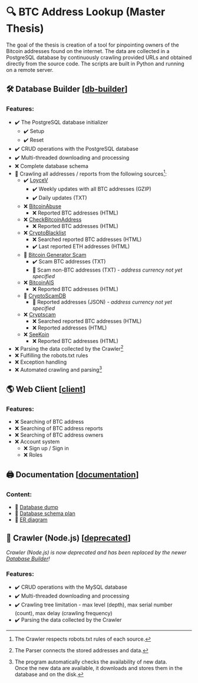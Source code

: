 # :mag: BTC Address Lookup (Master Thesis)
The goal of the thesis is creation of a tool for pinpointing owners of the Bitcoin addresses found on the internet. The data are collected in a PostgreSQL database by continuously crawling provided URLs and obtained directly from the source code. The scripts are built in Python and running on a remote server.

## :hammer_and_wrench: Database Builder [[db-builder](db-builder "Database Builder")]
### Features:
- :heavy_check_mark: The PostgreSQL database initializer
  - :heavy_check_mark: Setup
  - :heavy_check_mark: Reset
- :heavy_check_mark: CRUD operations with the PostgreSQL database
- :heavy_check_mark: Multi-threaded downloading and processing
- :x: Complete database schema
- :hammer: Crawling all addresses / reports from the following sources[^robots-txt]:
  - :heavy_check_mark: [LoyceV](http://alladdresses.loyce.club "LoyceV")
    - :heavy_check_mark: Weekly updates with all BTC addresses (GZIP)
    - :heavy_check_mark: Daily updates (TXT)
  - :x: [BitcoinAbuse](https://www.bitcoinabuse.com/reports "BitcoinAbuse")
    - :x: Reported BTC addresses (HTML)
  - :x: [CheckBitcoinAddress](https://checkbitcoinaddress.com/abuse-reports-to-bitcoin-address "CheckBitcoinAddress")
    - :x: Reported BTC addresses (HTML)
  - :x: [CryptoBlacklist](https://www.cryptoblacklist.io "CryptoBlacklist")
    - :x: Searched reported BTC addresses (HTML)
    - :heavy_check_mark: Last reported ETH addresses (HTML)
  - :hammer: [Bitcoin Generator Scam](http://ssrg.site.uottawa.ca/bgsieeesb2020/#urls "Bitcoin Generator Scam")
    - :heavy_check_mark: Scam BTC addresses (TXT)
    - :hammer: Scam non-BTC addresses (TXT) *- address currency not yet specified*
  - :x: [BitcoinAIS](https://bitcoinais.com "BitcoinAIS")
    - :x: Reported BTC addresses (HTML)
  - :hammer: [CryptoScamDB](https://cryptoscamdb.org "CryptoScamDB")
    - :hammer: Reported addresses (JSON) *- address currency not yet specified*
  - :x: [Cryptscam](https://cryptscam.com "Cryptscam")
    - :x: Searched reported BTC addresses (HTML)
    - :x: Reported addresses (HTML)
  - :x: [SeeKoin](https://www.seekoin.com/address.php "SeeKoin")
    - :x: Reported BTC addresses (HTML)
- :x: Parsing the data collected by the Crawler[^connecting-addresses-and-data]
- :x: Fulfilling the robots.txt rules
- :x: Exception handling
- :x: Automated crawling and parsing[^automated-crawling]

[^robots-txt]: The Crawler respects robots.txt rules of each source.
[^automated-crawling]: The program automatically checks the availability of new data.\
  Once the new data are available, it downloads and stores them in the database and on the disk.
[^connecting-addresses-and-data]: The Parser connects the stored addresses and data.

## :earth_americas: Web Client [[client](client "Web Client")]
### Features:
- :x: Searching of BTC address
- :x: Searching of BTC address reports
- :x: Searching of BTC address owners
- :x: Account system
  - :x: Sign up / Sign in
  - :x: Roles

## :printer: Documentation [[documentation](documentation "Documentation")]
### Content:
- :memo: [Database dump](documentation/db-dump.sql "Database dump")
- :memo: [Database schema plan](documentation/db-schema-plan.png "Database schema plan")
- :memo: [ER diagram](documentation/er-diagram.png "ER diagram")

## :ice_cube: Crawler (Node.js) [[deprecated](deprecated "Crawler (Node.js)")]
*Crawler (Node.js) is now deprecated and has been replaced by the newer [Database Builder](#hammer_and_wrench-database-builder-db-builder "Database Builder")!*
### Features:
- :heavy_check_mark: CRUD operations with the MySQL database
- :heavy_check_mark: Multi-threaded downloading and processing
- :heavy_check_mark: Crawling tree limitation - max level (depth), max serial number (count), max delay (crawling frequency)
- :heavy_check_mark: Parsing the data collected by the Crawler
